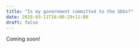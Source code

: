 ```yaml
---
title: "Is my government committed to the SDGs?"
date: 2018-03-11T16:00:29+11:00
draft: false
---
```


Coming soon!